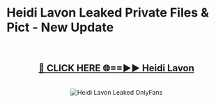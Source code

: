# Heidi Lavon Leaked Private Files & Pict - New Update
<br>
<div align="center">
<h2><a href="https://mediafilles.blogspot.com/?title=Heidi_Lavon" rel="nofollow">🔴 CLICK HERE 🌐==►► Heidi Lavon</a></h2>
<br>
<a href="https://mediafilles.blogspot.com/?title=Heidi_Lavon" rel="nofollow" data-target="animated-image.originalLink"><img src="https://i.ibb.co.com/WyWwxjT/player-gif2.gif" alt="Heidi Lavon Leaked OnlyFans" style="max-width: 100%; display: inline-block;" data-target="animated-image.originalImage"></a>
</div>
<br>